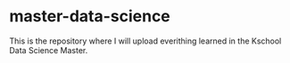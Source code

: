 # master-data-science

This is the repository where I will upload everithing learned in the Kschool Data Science Master.
